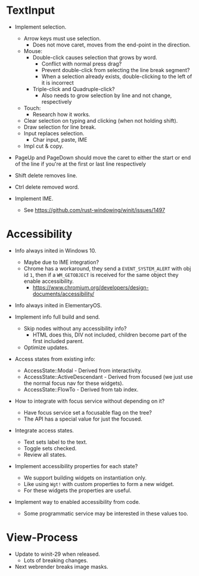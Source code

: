 # TextInput

* Implement selection.
    - Arrow keys must use selection.
        - Does not move caret, moves from the end-point in the direction.
    - Mouse:
        - Double-click causes selection that grows by word.
            - Conflict with normal press drag?
            - Prevent double-click from selecting the line break segment?
            - When a selection already exists, double-clicking to the left of it is incorrect
        - Triple-click and Quadruple-click?
            - Also needs to grow selection by line and not change, respectively
    - Touch:
        - Research how it works.
    - Clear selection on typing and clicking (when not holding shift).
    - Draw selection for line break.
    - Input replaces selection.
        - Char input, paste, IME
    - Impl cut & copy.

* PageUp and PageDown should move the caret to either the start or end of the line if you're at the first or last line respectively
* Shift delete removes line.
* Ctrl delete removed word.

* Implement IME.
    - See https://github.com/rust-windowing/winit/issues/1497

# Accessibility

* Info always inited in Windows 10.
    - Maybe due to IME integration?
    - Chrome has a workaround, they send a `EVENT_SYSTEM_ALERT` with obj id `1`, then if a `WM_GETOBJECT` is
      received for the same object they enable accessibility.
        - https://www.chromium.org/developers/design-documents/accessibility/
* Info always inited in ElementaryOS.

* Implement info full build and send.
    - Skip nodes without any accessibility info?
        - HTML does this, DIV not included, children become part of the first included parent.
    - Optimize updates.
* Access states from existing info:
    - AccessState::Modal - Derived from interactivity.
    - AccessState::ActiveDescendant - Derived from focused (we just use the normal focus nav for these widgets).
    - AccessState::FlowTo - Derived from tab index.
* How to integrate with focus service without depending on it?
    - Have focus service set a focusable flag on the tree?
    - The API has a special value for just the focused.
* Integrate access states.
    - Text sets label to the text.
    - Toggle sets checked.
    - Review all states.

* Implement accessibility properties for each state?
    - We support building widgets on instantiation only.
    - Like using `Wgt!` with custom properties to form a new widget.
    - For these widgets the properties are useful.

* Implement way to enabled accessibility from code.
    - Some programmatic service may be interested in these values too.

# View-Process

* Update to winit-29 when released.
    - Lots of breaking changes.
* Next webrender breaks image masks.
